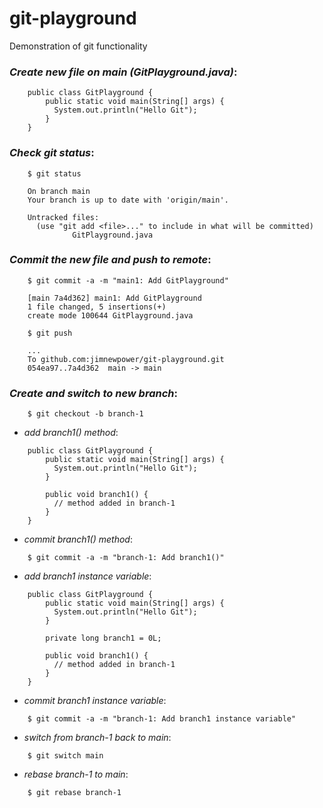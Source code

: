 # git-playground
Demonstration of git functionality

### *Create new file on main (GitPlayground.java)*:
```
    public class GitPlayground {
        public static void main(String[] args) {
          System.out.println("Hello Git");
        }
    }
```

### *Check git status*:
```
    $ git status

    On branch main
    Your branch is up to date with 'origin/main'.

    Untracked files:
      (use "git add <file>..." to include in what will be committed)
	          GitPlayground.java
```

### *Commit the new file and push to remote*:
```
    $ git commit -a -m "main1: Add GitPlayground"

    [main 7a4d362] main1: Add GitPlayground
    1 file changed, 5 insertions(+)
    create mode 100644 GitPlayground.java

    $ git push

    ...
    To github.com:jimnewpower/git-playground.git
    054ea97..7a4d362  main -> main
```

### *Create and switch to new branch*:
```
    $ git checkout -b branch-1
```
- *add branch1() method*:
```
    public class GitPlayground {
        public static void main(String[] args) {
          System.out.println("Hello Git");
        }

        public void branch1() {
          // method added in branch-1
        }
    }

```
- *commit branch1() method*:
```
    $ git commit -a -m "branch-1: Add branch1()"

```
- *add branch1 instance variable*:
```
    public class GitPlayground {
        public static void main(String[] args) {
          System.out.println("Hello Git");
        }

        private long branch1 = 0L;

        public void branch1() {
          // method added in branch-1
        }
    }
```

- *commit branch1 instance variable*:
```
    $ git commit -a -m "branch-1: Add branch1 instance variable"
```

- *switch from branch-1 back to main*:
```
    $ git switch main
```

- *rebase branch-1 to main*:
```
    $ git rebase branch-1
```
